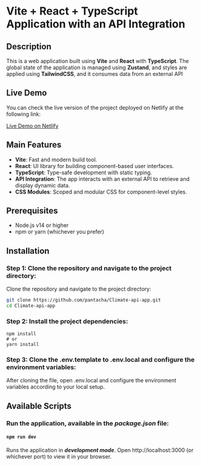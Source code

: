 # Vite + React + TypeScript Application with an API Integration

## Description

This is a web application built using **Vite** and **React** with **TypeScript**. The global state of the application is managed using **Zustand**, and styles are applied using **TailwindCSS**, and it consumes data from an external API

## Live Demo

You can check the live version of the project deployed on Netlify at the following link:

[Live Demo on Netlify]()

## Main Features

- **Vite**: Fast and modern build tool.
- **React**: UI library for building component-based user interfaces.
- **TypeScript**: Type-safe development with static typing.
- **API Integration**: The app interacts with an external API to retrieve and display dynamic data.
- **CSS Modules**: Scoped and modular CSS for component-level styles.

## Prerequisites

- Node.js v14 or higher
- npm or yarn (whichever you prefer)

## Installation

### Step 1: Clone the repository and navigate to the project directory:

Clone the repository and navigate to the project directory:

```bash
git clone https://github.com/pantacha/Climate-api-app.git
cd Climate-api-app
```
### Step 2: Install the project dependencies:

```
npm install
# or
yarn install
```
### Step 3: Clone the .env.template to .env.local and configure the environment variables:

After cloning the file, open .env.local and configure the environment variables according to your local setup.

## Available Scripts

### Run the application, available in the ***package.json*** file:

#### `npm run dev`

Runs the application in ***development mode***. Open http://localhost:3000 (or whichever port) to view it in your browser.